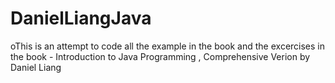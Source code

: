 # DanielLiangJava
oThis is an attempt to code all the example in the book and the excercises in the book - Introduction to Java Programming , Comprehensive Verion by Daniel Liang
